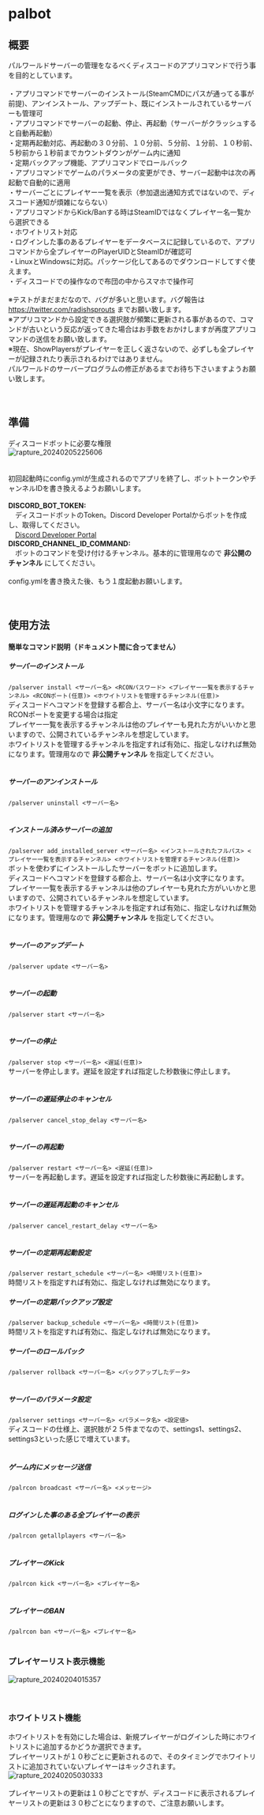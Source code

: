 # palbot

## 概要<br>
パルワールドサーバーの管理をなるべくディスコードのアプリコマンドで行う事を目的としています。<br>
<br>
・アプリコマンドでサーバーのインストール(SteamCMDにパスが通ってる事が前提)、アンインストール、アップデート、既にインストールされているサーバーも管理可<br>
・アプリコマンドでサーバーの起動、停止、再起動（サーバーがクラッシュすると自動再起動）<br>
・定期再起動対応、再起動の３０分前、１０分前、５分前、１分前、１０秒前、５秒前から１秒前までカウントダウンがゲーム内に通知<br>
・定期バックアップ機能、アプリコマンドでロールバック<br>
・アプリコマンドでゲームのパラメータの変更ができ、サーバー起動中は次の再起動で自動的に適用<br>
・サーバーごとにプレイヤー一覧を表示（参加退出通知方式ではないので、ディスコード通知が煩雑にならない）<br>
・アプリコマンドからKick/Banする時はSteamIDではなくプレイヤー名一覧から選択できる<br>
・ホワイトリスト対応<br>
・ログインした事のあるプレイヤーをデータベースに記録しているので、アプリコマンドから全プレイヤーのPlayerUIDとSteamIDが確認可<br>
・LinuxとWindowsに対応。パッケージ化してあるのでダウンロードしてすぐ使えます。<br>
・ディスコードでの操作なので布団の中からスマホで操作可<br>
<br>
※テストがまだまだなので、バグが多いと思います。バグ報告は https://twitter.com/radishsprouts までお願い致します。<br>
※アプリコマンドから設定できる選択肢が頻繁に更新される事があるので、コマンドが古いという反応が返ってきた場合はお手数をおかけしますが再度アプリコマンドの送信をお願い致します。<br>
※現在、ShowPlayersがプレイヤーを正しく返さないので、必ずしも全プレイヤーが記録されたり表示されるわけではありません。<br>
パルワールドのサーバープログラムの修正があるまでお待ち下さいますようお願い致します。<br>
<br>
<br>
## 準備
ディスコードボットに必要な権限<br>
![rapture_20240205225606](https://github.com/radishsprouts/palbot/assets/3961684/6223ec36-4a2a-4ff4-a6bf-46116fefd8bc)<br>
<br>
<br>
初回起動時にconfig.ymlが生成されるのでアプリを終了し、ボットトークンやチャンネルIDを書き換えるようお願いします。<br>
<br>
**DISCORD_BOT_TOKEN:**<br>
　ディスコードボットのToken。Discord Developer Portalからボットを作成し、取得してください。<br>
　[Discord Developer Portal](https://discord.com/developers/applications)<br>
**DISCORD_CHANNEL_ID_COMMAND:**<br>
　ボットのコマンドを受け付けるチャンネル。基本的に管理用なので **非公開のチャンネル** にしてください。<br>
<br>
config.ymlを書き換えた後、もう１度起動お願いします。<br>
<br>
<br>
## 使用方法<br>
#### 簡単なコマンド説明（ドキュメント間に合ってません）<br>
##### サーバーのインストール<br>
```/palserver install <サーバー名> <RCONパスワード> <プレイヤー一覧を表示するチャンネル> <RCONポート(任意)> <ホワイトリストを管理するチャンネル(任意)>```<br>
ディスコードへコマンドを登録する都合上、サーバー名は小文字になります。<br>
RCONポートを変更する場合は指定<br>
プレイヤー一覧を表示するチャンネルは他のプレイヤーも見れた方がいいかと思いますので、公開されているチャンネルを想定しています。<br>
ホワイトリストを管理するチャンネルを指定すれば有効に、指定しなければ無効になります。管理用なので **非公開チャンネル** を指定してください。<br>
<br>
##### サーバーのアンインストール<br>
```/palserver uninstall <サーバー名>```<br>
<br>
##### インストール済みサーバーの追加<br>
```/palserver add_installed_server <サーバー名> <インストールされたフルパス> <プレイヤー一覧を表示するチャンネル> <ホワイトリストを管理するチャンネル(任意)>```<br>
ボットを使わずにインストールしたサーバーをボットに追加します。<br>
ディスコードへコマンドを登録する都合上、サーバー名は小文字になります。<br>
プレイヤー一覧を表示するチャンネルは他のプレイヤーも見れた方がいいかと思いますので、公開されているチャンネルを想定しています。<br>
ホワイトリストを管理するチャンネルを指定すれば有効に、指定しなければ無効になります。管理用なので **非公開チャンネル** を指定してください。<br>
<br>
##### サーバーのアップデート<br>
```/palserver update <サーバー名>```<br>
<br>
##### サーバーの起動<br>
```/palserver start <サーバー名>```<br>
<br>
##### サーバーの停止<br>
```/palserver stop <サーバー名> <遅延(任意)>```<br>
サーバーを停止します。遅延を設定すれば指定した秒数後に停止します。<br>
<br>
##### サーバーの遅延停止のキャンセル<br>
```/palserver cancel_stop_delay <サーバー名>```<br>
<br>
##### サーバーの再起動<br>
```/palserver restart <サーバー名> <遅延(任意)>```<br>
サーバーを再起動します。遅延を設定すれば指定した秒数後に再起動します。<br>
<br>
##### サーバーの遅延再起動のキャンセル<br>
```/palserver cancel_restart_delay <サーバー名>```<br>
<br>
##### サーバーの定期再起動設定<br>
```/palserver restart_schedule <サーバー名> <時間リスト(任意)>```<br>
時間リストを指定すれば有効に、指定しなければ無効になります。
<br>
##### サーバーの定期バックアップ設定<br>
```/palserver backup_schedule <サーバー名> <時間リスト(任意)>```<br>
時間リストを指定すれば有効に、指定しなければ無効になります。
<br>
##### サーバーのロールバック<br>
```/palserver rollback <サーバー名> <バックアップしたデータ>```<br>
<br>
##### サーバーのパラメータ設定<br>
```/palserver settings <サーバー名> <パラメータ名> <設定値>```<br>
ディスコードの仕様上、選択肢が２５件までなので、settings1、settings2、settings3といった感じで増えています。
<br>
<br>
##### ゲーム内にメッセージ送信<br>
```/palrcon broadcast <サーバー名> <メッセージ>```<br>
<br>
##### ログインした事のある全プレイヤーの表示<br>
```/palrcon getallplayers <サーバー名>```<br>
<br>
##### プレイヤーのKick<br>
```/palrcon kick <サーバー名> <プレイヤー名>```<br>
<br>
##### プレイヤーのBAN<br>
```/palrcon ban <サーバー名> <プレイヤー名>```<br>
<br>
### プレイヤーリスト表示機能<br>
![rapture_20240204015357](https://github.com/radishsprouts/palbot/assets/3961684/a6ccb2af-20fc-4672-956d-0f3c267d0905)<br>
<br>
<br>
### ホワイトリスト機能<br>
ホワイトリストを有効にした場合は、新規プレイヤーがログインした時にホワイトリストに追加するかどうか選択できます。<br>
プレイヤーリストが１０秒ごとに更新されるので、そのタイミングでホワイトリストに追加されていないプレイヤーはキックされます。<br>
![rapture_20240205030333](https://github.com/radishsprouts/palbot/assets/3961684/6e994bfc-8628-414a-a52b-26e031d0fd91)<br>
<br>
プレイヤーリストの更新は１０秒ごとですが、ディスコードに表示されるプレイヤーリストの更新は３０秒ごとになりますので、ご注意お願いします。<br>
